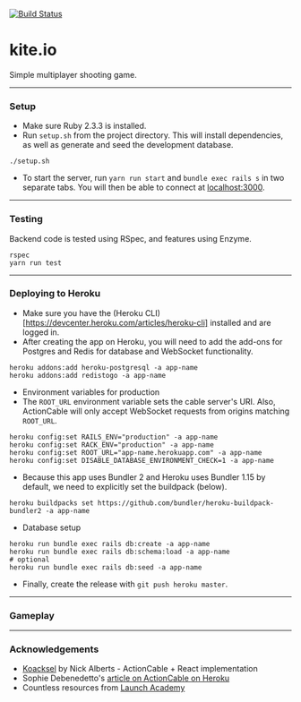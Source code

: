 [![Build Status](https://app.codeship.com/projects/c9c3f060-0d5a-0137-45a6-76f49fd9b84a/status?branch=master)](https://app.codeship.com/projects/326708)

# kite.io

Simple multiplayer shooting game.

---
### Setup
* Make sure Ruby 2.3.3 is installed.
* Run `setup.sh` from the project directory. This will install dependencies, as well as generate and seed the development database.
```
./setup.sh
```
* To start the server, run `yarn run start` and `bundle exec rails s` in two separate tabs. You will then be able to connect at [localhost:3000](http://localhost:3000).
---
### Testing
Backend code is tested using RSpec, and features using Enzyme.
```
rspec
yarn run test
```
---
### Deploying to Heroku
* Make sure you have the (Heroku CLI)[https://devcenter.heroku.com/articles/heroku-cli] installed and are logged in.
* After creating the app on Heroku, you will need to add the add-ons for Postgres and Redis for database and WebSocket functionality.
```
heroku addons:add heroku-postgresql -a app-name
heroku addons:add redistogo -a app-name
```
* Environment variables for production
* The `ROOT_URL` environment variable sets the cable server's URI. Also, ActionCable will only accept WebSocket requests from origins matching `ROOT_URL`.
```
heroku config:set RAILS_ENV="production" -a app-name
heroku config:set RACK_ENV="production" -a app-name
heroku config:set ROOT_URL="app-name.herokuapp.com" -a app-name
heroku config:set DISABLE_DATABASE_ENVIRONMENT_CHECK=1 -a app-name
```
* Because this app uses Bundler 2 and Heroku uses Bundler 1.15 by default, we need to explicitly set the buildpack (below).
```
heroku buildpacks set https://github.com/bundler/heroku-buildpack-bundler2 -a app-name
```
* Database setup
```
heroku run bundle exec rails db:create -a app-name
heroku run bundle exec rails db:schema:load -a app-name
# optional
heroku run bundle exec rails db:seed -a app-name
```
* Finally, create the release with `git push heroku master`.
---
### Gameplay

---
### Acknowledgements
* [Koacksel](https://github.com/nwalberts/koacksel) by Nick Alberts - ActionCable + React implementation
* Sophie Debenedetto's [article on ActionCable on Heroku](https://blog.heroku.com/real_time_rails_implementing_websockets_in_rails_5_with_action_cable#action-cable-comprehensive-sleek-and-easy-to-use)
* Countless resources from [Launch Academy](https://launchacademy.com/)
